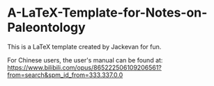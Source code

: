 # A-LaTeX-Template-for-Notes-on-Paleontology

This is a LaTeX template created by Jackevan for fun.

For Chinese users, the user's manual can be found at:
https://www.bilibili.com/opus/865222506109206561?from=search&spm_id_from=333.337.0.0
